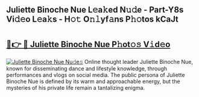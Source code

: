 ## Juliette Binoche Nue L𝚎a𝚔ed N𝚞𝚍e - Part-Y8s Vi𝚍𝚎o L𝚎a𝚔s - H𝚘𝚝 O𝚗𝚕yf𝚊ns P𝚑𝚘tos kCaJt

# <h2><a href="http://kf1b6s6.oniu.top/?m=Juliette+Binoche+Nue">🔗👉 🔴 Juliette Binoche Nue P𝚑ot𝚘𝚜 V𝚒d𝚎o</a></h2>

[![Juliette Binoche Nue Nu𝚍e𝚜](https://i.imgur.com/0qMVB7G.gif)](http://kf1b6s6.oniu.top/?m=Juliette+Binoche+Nue)
Online thought leader Juliette Binoche Nue, known for disseminating dance and lifestyle knowledge, through performances and vlogs on social media. The public persona of Juliette Binoche Nue is defined by its warm and approachable energy, but the mysteries of his private life remain a tantalizing enigma.  
